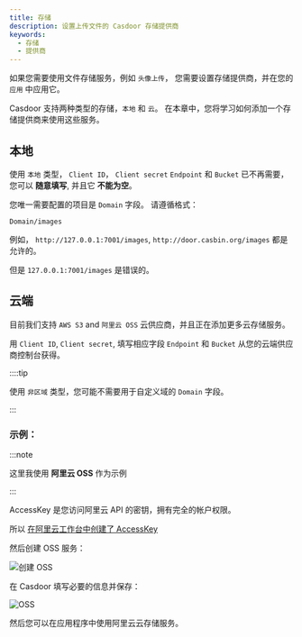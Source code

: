 ```yaml
---
title: 存储
description: 设置上传文件的 Casdoor 存储提供商
keywords:
  - 存储
  - 提供商
---
```


如果您需要使用文件存储服务，例如 `头像上传`， 您需要设置存储提供商，并在您的 `应用` 中应用它。

Casdoor 支持两种类型的存储，`本地` 和 `云`。 在本章中，您将学习如何添加一个存储提供商来使用这些服务。

## 本地

使用 `本地` 类型， `Client ID`， `Client secret` `Endpoint` 和 `Bucket` 已不再需要，您可以 **随意填写**, 并且它 **不能为空**。

您唯一需要配置的项目是 `Domain` 字段。 请遵循格式：

```text
Domain/images
```

例如， `http://127.0.0.1:7001/images`, `http://door.casbin.org/images` 都是允许的。

但是 `127.0.0.1:7001/images` 是错误的。

## 云端

目前我们支持 `AWS S3` and `阿里云 OSS` 云供应商，并且正在添加更多云存储服务。

用 `Client ID`, `Client secret`, 填写相应字段 `Endpoint` 和 `Bucket` 从您的云端供应商控制台获得。

::::tip

使用 `非区域` 类型，您可能不需要用于自定义域的 `Domain` 字段。

:::

### 示例：

:::note

这里我使用 **阿里云 OSS** 作为示例

:::

AccessKey 是您访问阿里云 API 的密钥，拥有完全的帐户权限。

所以 [在阿里云工作台中创建了 AccessKey](https://help.aliyun.com/document_detail/53045.html)

然后创建 OSS 服务：

![创建 OSS](/img/providers/createaliyunoss.png)

在 Casdoor 填写必要的信息并保存：

![OSS](/img/providers/storage/oss.png)

然后您可以在应用程序中使用阿里云云存储服务。
